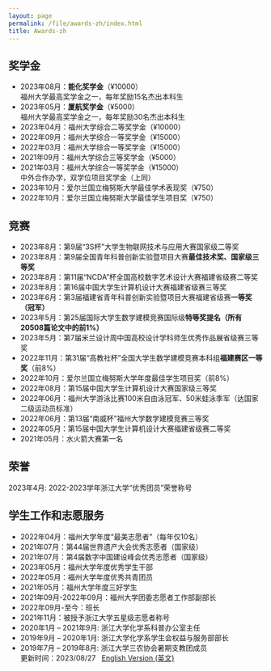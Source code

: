 ```yaml
---
layout: page
permalink: /file/awards-zh/index.html
title: Awards-zh
---
```


## 奖学金

- 2023年08月：**能化奖学金**（¥10000）<br>福州大学最高奖学金之一，每年奖励15名杰出本科生
- 2023年05月：**厦航奖学金**（¥5000）<br>福州大学最高奖学金之一，每年奖励30名杰出本科生
- 2023年04月：福州大学综合二等奖学金（¥10000）
- 2022年09月：福州大学综合一等奖学金（¥15000）
- 2022年03月：福州大学综合一等奖学金（¥15000）
- 2021年09月：福州大学综合三等奖学金（¥5000）
- 2021年03月：福州大学综合一等奖学金（¥15000）<br>中外合作办学，双学位项目奖学金（上同）
- 2023年10月：爱尔兰国立梅努斯大学最佳学术表现奖（¥750）
- 2022年10月：爱尔兰国立梅努斯大学最佳学生项目奖（¥750）


## 竞赛

- 2023年8月：第9届“3S杯”大学生物联网技术与应用大赛国家级二等奖
- 2023年8月：第9届全国青年科普创新实验暨项目大赛**最佳技术奖、国家级三等奖**
- 2023年8月：第11届“NCDA”杯全国高校数字艺术设计大赛福建省级赛二等奖
- 2023年8月：第16届中国大学生计算机设计大赛福建省级赛三等奖
- 2023年6月：第3届福建省青年科普创新实验暨项目大赛福建省级赛**一等奖（冠军）**
- 2023年5月：第25届国际大学生数学建模竞赛国际级**特等奖提名（所有20508篇论文中的前1%）**
- 2023年5月：第7届米兰设计周中国高校设计学科师生优秀作品展省级赛三等奖
- 2022年11月：第31届“高教社杯”全国大学生数学建模竞赛本科组**福建赛区一等奖**（前8%）
- 2022年10月：爱尔兰国立梅努斯大学年度最佳学生项目奖（前8%）
- 2022年08月：第15届中国大学生计算机设计大赛国家级三等奖
- 2022年06月：福州大学游泳比赛100米自由泳冠军、50米蛙泳季军（达国家二级运动员标准）
- 2022年06月：第13届“南威杯”福州大学数学建模竞赛三等奖
- 2022年05月：第15届中国大学生计算机设计大赛福建省级赛二等奖
- 2021年05月：水火箭大赛第一名

## 荣誉
2023年4月: 2022-2023学年浙江大学“优秀团员”荣誉称号
<br>

## 学生工作和志愿服务

- 2022年04月：福州大学年度“最美志愿者”（每年仅10名）
- 2021年07月：第44届世界遗产大会优秀志愿者（国家级）
- 2021年07月：第4届数字中国建设峰会优秀志愿者（国家级）
- 2023年05月：福州大学年度优秀学生干部
- 2022年05月：福州大学年度优秀共青团员
- 2021年05月：福州大学年度三好学生
- 2021年09月-2022年09月：福州大学团委志愿者工作部副部长
- 2022年09月-至今：班长
- 2021年11月：被授予浙江大学五星级志愿者称号
- 2020年1月 – 2021年9月: 浙江大学化学系科普办公室主任
- 2019年9月 – 2020年1月: 浙江大学化学系学生会权益与服务部部长
- 2019年7月 – 2019年8月: 浙江大学三农协会暑期支教团成员<br>
更新时间：2023/08/27 &nbsp; [English Version (英文)](https://HgZnCH3.github.io/awards/)
